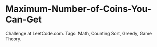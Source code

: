 # Maximum-Number-of-Coins-You-Can-Get
 Challenge at LeetCode.com. Tags: Math, Counting Sort, Greedy, Game Theory.
